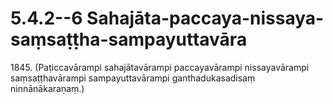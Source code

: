 

# 5.4.2--6 Sahajāta-paccaya-nissaya-saṃsaṭṭha-sampayuttavāra




1845\. (Paṭiccavārampi sahajātavārampi paccayavārampi nissayavārampi saṃsaṭṭhavārampi sampayuttavārampi ganthadukasadisaṃ ninnānākaraṇaṃ.)



